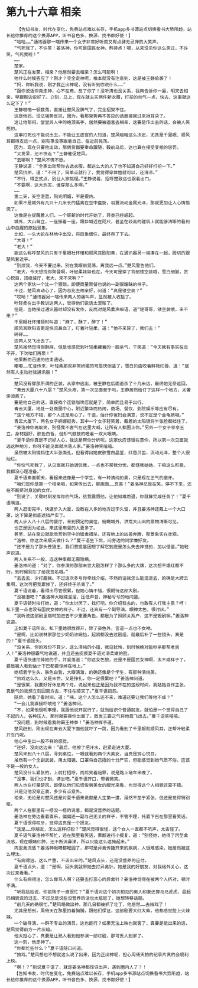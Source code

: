 # 第九十六章 相亲
        【告知书友，时代在变化，免费站点难以长存，手机app多书源站点切换看书大势所趋，站长给你推荐的这个换源APP，听书音色多、换源、找书都好使！】
       “哈哈……”通讯器那一端传来一个女子非常好听而又有点肆无忌惮的大笑声。
       “气死我了，不许笑！姜洛神，你可是国民女神，矜持点！喂，从来没见你这么笑过，不许笑，气死我啦！”
       ……
       楚家。
       楚风正在发蒙，相亲？他居然要去相亲？怎么可能啊！
       他什么时候答应了？刚才？完全走神呢，根本就没有注意到，这是被王静偷袭了！
       “妈，你听我说，刚才我正出神呢，没有听到你说什么……”
       “跟你说话你竟走神，心不在焉，反了你了！没听清也没关系，我再告诉你一遍，明天去相亲，早跟那边说好了。立刻，马上，现在就去买两件新衣服，打扮的帅气一点，快去，这事就这么定下了！”
       王静啪啪一顿数落，直接让楚风没脾气了，完全招架不住。
       这是他妈，没法强势反抗，因为，看那架势再不答应的话直接就过来揪耳朵了。
       这让他郁闷，堂堂异人中的绝顶高手，居然要被逼着去相亲，这要是传出去的话，会被人笑死的。
       这事打死也不能说出去，不能让玉虚宫的人知道，楚风暗暗这么决定，尤其是千里眼、顺风耳都得支远一点，别有事没事跟着自己，在近前晃荡。
       因为，现在只要他出动，那俩货都要奉命跟随，鞍前马后，这也算在接受变相的惩罚。
       “又发呆，还不快走？”王静催促楚风。
       “去哪啊？”楚风不情不愿。
       王静说道：“全家出动帮你去选衣服，都这么大的人了也不知道自己好好打扮一下。”
       楚风抗拒，道：“不用了，简单点就行了，我觉得穿体恤就可以，还清凉。”
       “不行，得正式点，别让人家挑理。”王静说着，招呼楚致远也跟着出门。
       “不要啊，这大热天，谁穿那么多啊。”
       ……
       第二天，天空湛蓝，阳光明媚，不是很热。
       如果不是城外有几只十几米长的猛禽在空中盘旋，羽翼流动金属光泽，那就更加让人心情愉悦了。
       这像是在提醒着人们，一个崭新的时代开始了，异类已经崛起。
       城外，大山耸立，一座接着一座，跟巨城近在咫尺，甚至在较高的建筑上就能够清晰的看到山中血腥的原始景象。
       比如，一头大蛇在林地中出没，将巨象缠住，最终吞了下去。
       “大哥！”
       “老大！”
       能这么称呼楚风的只有千里眼杜怀瑾和顺风耳欧阳青，在通讯器另一端凑在一起，殷切的跟楚风套近乎。
       “别烦我，今天不要过来，别在我眼前晃荡，离我远一点。”楚风警告他们。
       “老大，今天想找你聚餐啊，叶轻柔妹妹也在，今天可是穿了背部镂空装哦，雪白细腻，赏心悦目，顶级餐厅，老大，来不来啊？”
       这两个家伙一个比一个猥琐，即便商量聚餐也说的一副很暧昧的样子。
       不过，楚风真动心了，因为总比去相亲好，问道：“真是镂空装？”
       “哎呦！”通讯器另一端传来两人的痛叫声，显然被人收拾了。
       叶轻柔在出手教训这两人，觉得他们说话太混账了。
       但是，当她接过通讯器时却没有发作，反而对楚风柔声细语，道“楚哥哥，镂空装哦，来不来？”
       千里眼杜怀瑾顿时叫道：“麻了，酥了，醉了！”
       顺风耳欧阳青更是快流鼻血了，盯着叶轻柔，道：“他不来算了，我们去！”
       砰砰……
       这两人又飞出去了。
       楚风虽然觉得很酥麻，但是也感觉到叶轻柔藏着的一股杀气，干笑道：“今天我有事实在走不开，下次咱们再聚！”
       他果断而迅速的结束通话。
       嘟嘟……忙音传来，叶轻柔那双非常娇媚的弯眉快倒竖了，雪白贝齿咬着鲜艳红唇，道：“居然有人主动挂我通讯器！”
       ……
       楚风没有穿那所谓的正装，从家中逃出，被王静在后面追杀了十几米远，最终她无奈返回。
       “青云大厦八十八层？”楚风头疼，第一次见面至于吗，王静居然给订了这样一个地方，太奢侈浪费了。
       要是他自己的话，直接找个连锁咖啡店就是了，简单而且易于出行。
       青云大厦，地处一处商圈中心，附近繁华而热闹，商场、餐饮、影院娱乐等应有尽有。
       “这个地方不错，那个人还是用心了。千语，估计你爸妈会满意，说不定是个金龟婿哦。”
       青云大厦下，两名女子婀娜挺秀，其中一个女子轻笑着，戴着的太阳镜将半张脸都挡住了。
       “姜洛神你再取笑，别怪我不客气在这里大喊，让所有人都围上你。”另外一个女子亭亭玉立，身材超好，肤色白皙，但却气鼓鼓的瞪着一双大眼睛。
       “夏千语你真是不识好人心，我这是帮你分析呢，这家伙应该很在意你，所以第一次见面就选这种地方，你可不能见面就冷落人家。”姜洛神笑嘻嘻。
       虽然被太阳镜挡住大半张面孔，但看得出她皮肤雪白晶莹，红唇贝齿，流动光泽，整个人很灿烂。
       “你快气死我了，从见面就开始调侃我，一点也不帮我分忧。都怪我姑姑，干嘛这么积极，我都没心理准备。”
       夏千语素面朝天，看起来还像是一个学生，有一种清纯的美，只是现在正气的磨牙。
       “咱们班你是第一个相亲哦，如果传出去，那画面……真美！”姜洛神总是在笑，停不下来，还在不断挤对身边的女伴。
       “别说了，关键时刻发挥你的气场，给我震慑他，让他知难而退，你就算完成任务了！”夏千语嗔道。
       两人逛街完毕，快速步入大厦，没敢在人多的地方过于久留，并且姜洛神还戴上一个大口罩，这下算是彻底遮挡严实了。
       两人步入八十八层的餐厅，来到预定的桌位，俯瞰城外，洪荒大山间的景物清晰可见。
       也正是因为如此，来这里用餐的人更多了。
       甚至，站在窗边就能欣赏到空中的猛禽搏杀，还有地上的凶兽奔腾，那景象实在壮观。
       “洛神，你这次来顺天做什么？”夏千语坐下后，问旁边的同学兼好友。
       “还不是为了那头苍狼王，我们菩提基因想了解它到底是怎么失去神觉的，加以借鉴。”她轻声说道。
       两人关系不一般，连这种事都无需隐瞒。
       姜洛神问道：“对了，你参演的那部末世大剧怎样了？那么多的大牌，这次想不爆红都不行，到时候别忘了给我签名哦。”
       “去去去，少打趣我。不过这次多亏你牵线介绍，不然的话我怎么能混进去，的确是大牌云集啊，这次可把我累惨了，还好终于杀青了。”
       夏千语说着，看得出尽管很累，但她心情不错，很期待这部大剧。
       “没被潜吧？”姜洛神大眼贼溜溜，压低声音，神秘兮兮的地问道。
       夏千语顿时拍打她，道：“你太讨厌了，找打吧，你介绍我去的，也敢有人打我主意？哼！私下里一点也没有国民女神的样子。不过，还真有一个副导演，眼神太色，很讨厌。”
       “我听说这部剧里临时加进去不少重要角色，都是为了照顾关系户，这不是毁剧嘛。”姜洛神说道。
       正如夏千语所说，私下里她很放得开，除了姿色外，言语一点也不女神。
       “是啊，比如说林家那位少奶奶许婉怡，起初都没去过剧组，就最后补了一些镜头，真是的！”夏千语摇头。
       “没关系，你的戏份不算少，这么清纯的小妞，我见犹怜，到时候绝对能秒杀那帮老男人！”姜洛神很霸气地说道，并且还去抚摸夏千语光滑柔嫩的脸。
       夏千语快速拍掉她的手，并奚落道：“你这女色狼，还是不是国民女神啊，太不成样子了，要是被人看到估计下巴都要惊掉在地上。”
       她梳着学生头，肤色白皙，大眼清澈，的确还像是个学生，有那种清纯美。
       “拍戏这么久，又是末世，又是挣扎，你一定很累吧？”姜洛神问道。
       “是很累，我要好好休息两个月。说起来也正是因为我不在的这段时间，我姑姑自作主张，真是气的我想立刻回南方去，不住在顺天了。”夏千语抱怨。
       随后，她看了看时间，道：“咦，这个人怎么还不来，难道还要让我们等他不成？”
       “一会儿我直接吓唬他？”姜洛神问。
       “不，如果他很明事理，我跟他说开就行了，就当结识个普通朋友。就怕是一个觉得自己了不起的人，各种压人，那时就要靠你出面了，散发王霸之气将他震飞出去。”夏千语笑嘻嘻。
       “没问题，到时候看我的霸王神拳！”姜洛神挥手道。
       楚风赶到，刚出现在青云大厦下面他就吓了一跳，因为看到了千里眼和顺风耳，正帮叶轻柔开车门呢。
       他心中生出一股不祥的感觉。
       “还好，没向这边来！”最后，他擦了把汗水，赶紧走进大厦。
       楚风来到八十八层，寻到桌位，一眼就看到两个大美女，当真是赏心悦目。
       虽然有一个全副武装，用太阳镜、口罩将自己捂的十分严实，但能感觉到她气质不俗，应该不是一般的女人。
       楚风没什么紧张的，上前打招呼，而后笑着赔罪，说是路上堵车来晚了。
       “没事，我们也才到，请坐吧。”夏千语开口，带着微笑。
       两人也在打量楚风，即便以他们见惯俊男美女的眼光来看，也觉得这个人相貌还算不错。
       只是见他没穿正装，多少有点意外。
       相亲，无论是对楚风还是对夏千语来说都是人生第一遭，虽然不至于紧张，但还是觉得特别扭。
       两个人在那里有一搭没一搭的说着，都是没营养的话题。
       姜洛神在旁边看着直乐，偏偏还一副与己无关的样子，不管不理，托着下巴在那里看笑话。
       夏千语恨得咬牙，觉得这真是一个损友。
       “这是……你朋友，怎么这样打扮？”楚风觉得很怪，这个女人一直都不吭声，太古怪了。
       夏千语气姜洛神不帮忙，还在那里看笑话，果断进行小报复，道：“别怪她，她得了丙型禽流感，现在眼睛红肿，还不断流鼻涕，所以只能这么遮掩起来。”
       丙型禽流感？姜洛神眼睛都瞪圆了，那可是异禽传播开来的疾病，人很难感染，她居然被这么埋汰。
       “有病得治。这么严重，不该出来的。”楚风点头，还是没营养的应付。
       夏千语点头，道：“是啊，回头我就带她去打异禽针。她是我的好朋友，对我格外关心，这次过来看看。”
       什么有病得治，怎么像骂人啊？还要去打恶心的异禽针？姜洛神觉得在被两个人挤对，顿时不满。
       “听我姑姑说，你前阵子一直很忙？”夏千语对这个初次相见的男人印象还算马马虎虎，最起码相貌说的过去，不过总是说些没营养的话也太尴尬了，她想转移话题。
       “前几天的确很忙。”楚风略微出神，那几日都被抓了壮丁，他居然……去拍戏了！
       尤其是想到，周倚天在那里拍着胸脯，跟他们保证，这部剧要大红大紫，他都感觉脸上火辣辣。
       一个破导演，一群不专业的演员，这也能行？如果无法上映也就罢了，真要是能出来的话，楚风觉得前方一片灰暗。
       他太担心了，真要是让熟人看到他参演一部烂剧，那可丢人到家了。
       这一刻，他走神了。
       “你都忙些什么？”夏千语随口问道。
       “拍戏。”楚风想也不想就这么说了出来，因为正出神呢，担心周倚天拍的纪录片真的会顺利上映。
       “啊！？”别说夏千语了，就是姜洛神都惊讶出声，遇到圈内人了？！
       【告知书友，时代在变化，免费站点难以长存，手机app多书源站点切换看书大势所趋，站长给你推荐的这个换源APP，听书音色多、换源、找书都好使！】
